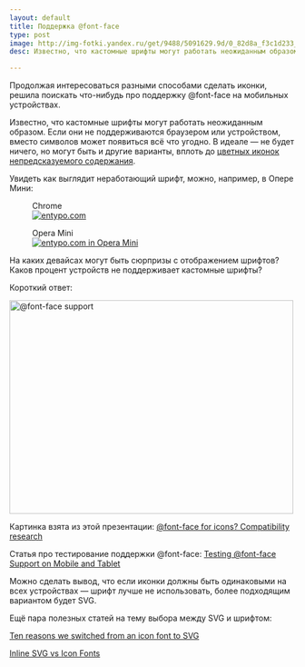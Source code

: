 ```yaml
---
layout: default
title: Поддержка @font-face
type: post
image: http://img-fotki.yandex.ru/get/9488/5091629.9d/0_82d8a_f3c1d233_orig.png
desc: Известно, что кастомные шрифты могут работать неожиданным образом. Если они не поддерживаются браузером или устройством, вместо символов может появиться всё что угодно. В идеале — не будет ничего, но могут быть и другие варианты, вплоть до цветных иконок непредсказуемого содержания.

---
```


Продолжая интересоваться разными способами сделать иконки, решила поискать что-нибудь про поддержку @font-face на мобильных устройствах.

Известно, что кастомные шрифты могут работать неожиданным образом. Если они не поддерживаются браузером или устройством, вместо символов может появиться всё что угодно. В идеале — не будет ничего, но могут быть и другие варианты, вплоть до <a href="http://cdn.css-tricks.com/wp-content/uploads/2014/03/icon-font-fail.png">цветных иконок непредсказуемого содержания</a>. <!--more-->

Увидеть как выглядит неработающий шрифт, можно, например, в Опере Мини:

<figure>
    <figcaption>Chrome</figcaption>
    <a href="http://img-fotki.yandex.ru/get/9542/5091629.9e/0_83050_af90c20f_orig"><img src="http://img-fotki.yandex.ru/get/9542/5091629.9e/0_83050_af90c20f_L.png" alt="entypo.com" title="entypo.com"/></a>
</figure>  <figure>
    <figcaption>Opera Mini</figcaption>
    <a href="http://img-fotki.yandex.ru/get/9307/5091629.9e/0_8304f_e631f284_orig"><img src="http://img-fotki.yandex.ru/get/9307/5091629.9e/0_8304f_e631f284_L.png" alt="entypo.com in Opera Mini" title="entypo.com in Opera Mini"/></a>
</figure>


На каких девайсах могут быть сюрпризы с отображением шрифтов? Каков процент устройств не поддерживает кастомные шрифты?

Короткий ответ:

<img src="http://img-fotki.yandex.ru/get/9488/5091629.9d/0_82d8a_f3c1d233_orig.png" width="500" height="376" border="0" title="@font-face support" alt="@font-face support"/>

Картинка взята из этой презентации: <a href="https://docs.google.com/presentation/d/1n4NyG4uPRjAA8zn_pSQ_Ket0RhcWC6QlZ6LMjKeECo0/edit#slide=id.g178014302_047">@font-face for icons? Compatibility research</a>

Статья про тестирование поддержки @font-face: <a href="http://blog.kaelig.fr/post/33373448491/testing-font-face-support-on-mobile-and-tablet">Testing @font-face Support on Mobile and Tablet</a>

Можно сделать вывод, что если иконки должны быть одинаковыми на всех устройствах — шрифт лучше не использовать, более подходящим вариантом будет SVG.

Ещё пара полезных статей на тему выбора между SVG и шрифтом:

<a href="http://ianfeather.co.uk/ten-reasons-we-switched-from-an-icon-font-to-svg/">Ten reasons we switched from an icon font to SVG</a>

<a href="http://css-tricks.com/icon-fonts-vs-svg/">Inline SVG vs Icon Fonts</a>


